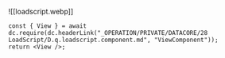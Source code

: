 
![[loadscript.webp]]



```datacorejsx
const { View } = await dc.require(dc.headerLink("_OPERATION/PRIVATE/DATACORE/28 LoadScript/D.q.loadscript.component.md", "ViewComponent"));
return <View />;
```